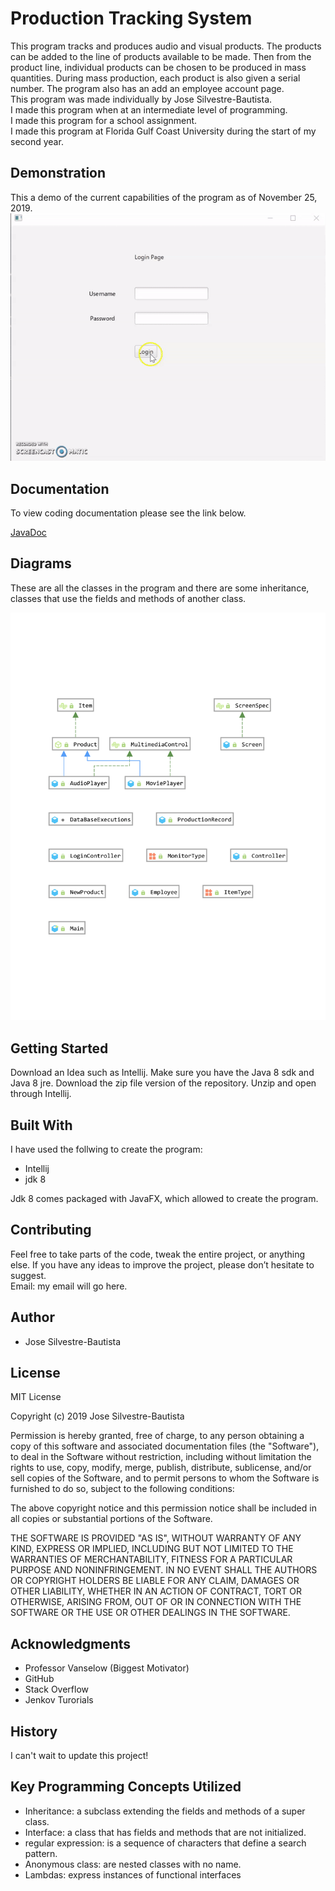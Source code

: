 # Production Tracking System


This program tracks and produces audio and visual products. The products can be added to the line of products available to be made. Then from the product line, individual products can be chosen to be produced in mass quantities. During mass production, each product is also given a serial number. The program also has an add an employee account page. <br />
This program was made individually by Jose Silvestre-Bautista.<br />
I made this program when at an intermediate level of programming.<br />
I made this program for a school assignment.<br />
I made this program at Florida Gulf Coast University during the start of my second year. <br /> 

## Demonstration
This a demo of the current capabilities of the program as of November 25, 2019. <br /> 
![](ezgif.com-video-to-gif.gif) 

## Documentation

To view coding documentation please see the link below.  <br /> 

[JavaDoc](https://josesilvestrebautista.github.io/ProductionTrackingSystem/)

## Diagrams

These are all the classes in the program and there are some inheritance, classes that use the fields and methods of another class.  <br /> 


 ![Sample Image](https://github.com/JoseSilvestreBautista/ProductionTrackingSystem/blob/master/FinalDiagram-1.png)

## Getting Started

Download an Idea such as Intellij. Make sure you have the Java 8 sdk and Java 8 jre.
Download the zip file version of the repository. Unzip and open through Intellij.

## Built With

I have used the follwing to create the program:<br/>

* Intellij
* jdk 8

Jdk 8 comes packaged with JavaFX, which allowed to create the program.

## Contributing

Feel free to take parts of the code, tweak the entire project,  or anything else. If you have any ideas to improve the project, please don’t hesitate to suggest. <br/>
Email: my email will go here.<br/>


## Author

* Jose Silvestre-Bautista

## License

MIT License

Copyright (c) 2019 Jose Silvestre-Bautista

Permission is hereby granted, free of charge, to any person obtaining a copy
of this software and associated documentation files (the "Software"), to deal
in the Software without restriction, including without limitation the rights
to use, copy, modify, merge, publish, distribute, sublicense, and/or sell
copies of the Software, and to permit persons to whom the Software is
furnished to do so, subject to the following conditions:

The above copyright notice and this permission notice shall be included in all
copies or substantial portions of the Software.

THE SOFTWARE IS PROVIDED "AS IS", WITHOUT WARRANTY OF ANY KIND, EXPRESS OR
IMPLIED, INCLUDING BUT NOT LIMITED TO THE WARRANTIES OF MERCHANTABILITY,
FITNESS FOR A PARTICULAR PURPOSE AND NONINFRINGEMENT. IN NO EVENT SHALL THE
AUTHORS OR COPYRIGHT HOLDERS BE LIABLE FOR ANY CLAIM, DAMAGES OR OTHER
LIABILITY, WHETHER IN AN ACTION OF CONTRACT, TORT OR OTHERWISE, ARISING FROM,
OUT OF OR IN CONNECTION WITH THE SOFTWARE OR THE USE OR OTHER DEALINGS IN THE
SOFTWARE.


## Acknowledgments

* Professor Vanselow (Biggest Motivator)
* GitHub
* Stack Overflow
* Jenkov Turorials 


## History

I can't wait to update this project!

## Key Programming Concepts Utilized

* Inheritance: a subclass extending the fields and methods of a super class.
* Interface: a class that has fields and methods that are not initialized.
* regular expression: is a sequence of characters that define a search pattern.
* Anonymous class: are nested classes with no name.
* Lambdas: express instances of functional interfaces

